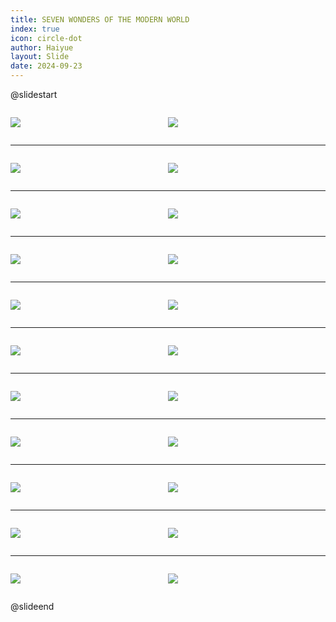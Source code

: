 ```yaml
---
title: SEVEN WONDERS OF THE MODERN WORLD
index: true
icon: circle-dot
author: Haiyue
layout: Slide
date: 2024-09-23
---
```

 
@slidestart

<div style="display:flex">
<div style="flex:1">

![](/reading/english/Level-S/SEVEN%20WONDERS%20OF%20THE%20MODERN%20WORLD/001.webp)
</div>
<div style="flex:1">

![](/reading/english/Level-S/SEVEN%20WONDERS%20OF%20THE%20MODERN%20WORLD/002.webp)
</div>
</div>

---

<div style="display:flex">
<div style="flex:1">

![](/reading/english/Level-S/SEVEN%20WONDERS%20OF%20THE%20MODERN%20WORLD/003.webp)
</div>
<div style="flex:1">

![](/reading/english/Level-S/SEVEN%20WONDERS%20OF%20THE%20MODERN%20WORLD/004.webp)
</div>
</div>

---

<div style="display:flex">
<div style="flex:1">

![](/reading/english/Level-S/SEVEN%20WONDERS%20OF%20THE%20MODERN%20WORLD/005.webp)
</div>
<div style="flex:1">

![](/reading/english/Level-S/SEVEN%20WONDERS%20OF%20THE%20MODERN%20WORLD/006.webp)
</div>
</div>

---

<div style="display:flex">
<div style="flex:1">

![](/reading/english/Level-S/SEVEN%20WONDERS%20OF%20THE%20MODERN%20WORLD/007.webp)
</div>
<div style="flex:1">

![](/reading/english/Level-S/SEVEN%20WONDERS%20OF%20THE%20MODERN%20WORLD/008.webp)
</div>
</div>

---

<div style="display:flex">
<div style="flex:1">

![](/reading/english/Level-S/SEVEN%20WONDERS%20OF%20THE%20MODERN%20WORLD/009.webp)
</div>
<div style="flex:1">

![](/reading/english/Level-S/SEVEN%20WONDERS%20OF%20THE%20MODERN%20WORLD/010.webp)
</div>
</div>

---

<div style="display:flex">
<div style="flex:1">

![](/reading/english/Level-S/SEVEN%20WONDERS%20OF%20THE%20MODERN%20WORLD/011.webp)
</div>
<div style="flex:1">

![](/reading/english/Level-S/SEVEN%20WONDERS%20OF%20THE%20MODERN%20WORLD/012.webp)
</div>
</div>

---

<div style="display:flex">
<div style="flex:1">

![](/reading/english/Level-S/SEVEN%20WONDERS%20OF%20THE%20MODERN%20WORLD/013.webp)
</div>
<div style="flex:1">

![](/reading/english/Level-S/SEVEN%20WONDERS%20OF%20THE%20MODERN%20WORLD/014.webp)
</div>
</div>

---

<div style="display:flex">
<div style="flex:1">

![](/reading/english/Level-S/SEVEN%20WONDERS%20OF%20THE%20MODERN%20WORLD/015.webp)
</div>
<div style="flex:1">

![](/reading/english/Level-S/SEVEN%20WONDERS%20OF%20THE%20MODERN%20WORLD/016.webp)
</div>
</div>

---

<div style="display:flex">
<div style="flex:1">

![](/reading/english/Level-S/SEVEN%20WONDERS%20OF%20THE%20MODERN%20WORLD/017.webp)
</div>
<div style="flex:1">

![](/reading/english/Level-S/SEVEN%20WONDERS%20OF%20THE%20MODERN%20WORLD/018.webp)
</div>
</div>

---

<div style="display:flex">
<div style="flex:1">

![](/reading/english/Level-S/SEVEN%20WONDERS%20OF%20THE%20MODERN%20WORLD/019.webp)
</div>
<div style="flex:1">

![](/reading/english/Level-S/SEVEN%20WONDERS%20OF%20THE%20MODERN%20WORLD/020.webp)
</div>
</div>

---

<div style="display:flex">
<div style="flex:1">

![](/reading/english/Level-S/SEVEN%20WONDERS%20OF%20THE%20MODERN%20WORLD/021.webp)
</div>
<div style="flex:1">

![](/reading/english/Level-S/SEVEN%20WONDERS%20OF%20THE%20MODERN%20WORLD/022.webp)
</div>
</div>

@slideend